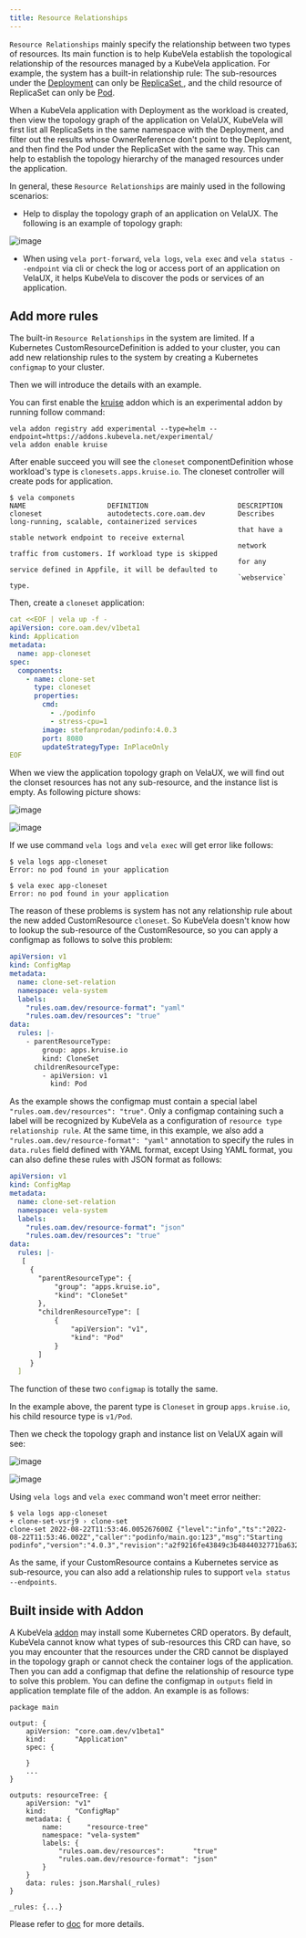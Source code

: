 ```yaml
---
title: Resource Relationships
---
```


`Resource Relationships` mainly specify the relationship between two types of resources. Its main function is to help KubeVela establish the topological relationship of the resources managed by a KubeVela application. For example, the system has a built-in relationship rule: The sub-resources under the [Deployment](https://kubernetes.io/docs/concepts/workloads/controllers/deployment/)  can only be [ReplicaSet ](https://kubernetes.io/docs/concepts/workloads/controllers/replicaset/), and the child resource of ReplicaSet can only be [Pod](https://kubernetes.io/docs/concepts/workloads/pods/ ).

When a KubeVela application with Deployment as the workload is created, then view the topology graph of the application on VelaUX, KubeVela will first list all ReplicaSets in the same namespace with the Deployment, and filter out the results whose OwnerReference don't point to the Deployment, and then find the Pod under the ReplicaSet with the same way. This can help to establish the topology hierarchy of the managed resources under the application.

In general, these `Resource Relationships` are mainly used in the following scenarios:

- Help to display the topology graph of an application on VelaUX. The following is an example of topology graph:

![image](../resources/tree.png)

- When using `vela port-forward`, `vela logs`, `vela exec` and `vela status --endpoint` via cli or check the log or access port of an application on VelaUX, it helps KubeVela to discover the pods or services of an application.

## Add more rules

The built-in `Resource Relationships` in the system are limited. If a Kubernetes CustomResourceDefinition is added to your cluster, you can add new relationship rules to the system by creating a Kubernetes `configmap` to your cluster. 

Then we will introduce the details with an example.

You can first enable the [kruise](https://github.com/kubevela/catalog/tree/master/experimental/addons/kruise) addon which is an experimental addon by running follow command:

```shell
vela addon registry add experimental --type=helm --endpoint=https://addons.kubevela.net/experimental/
vela addon enable kruise
```

After enable succeed you will see the `cloneset` componentDefinition whose  workload's type  is `clonesets.apps.kruise.io`. The cloneset controller will create pods for application.

```shell
$ vela componets
NAME                    DEFINITION                      DESCRIPTION                                                 
cloneset                autodetects.core.oam.dev        Describes long-running, scalable, containerized services    
                                                        that have a stable network endpoint to receive external     
                                                        network traffic from customers. If workload type is skipped 
                                                        for any service defined in Appfile, it will be defaulted to 
                                                        `webservice` type.
```

Then, create a `cloneset` application:

```yaml
cat <<EOF | vela up -f -
apiVersion: core.oam.dev/v1beta1
kind: Application
metadata:
  name: app-cloneset
spec:
  components:
    - name: clone-set
      type: cloneset
      properties:
        cmd:
          - ./podinfo
          - stress-cpu=1
        image: stefanprodan/podinfo:4.0.3
        port: 8080
        updateStrategyType: InPlaceOnly
EOF
```

When we view the application topology graph on VelaUX, we will find out the clonset resources has not any sub-resource, and the instance list is empty. As following picture shows:


![image](../resources/cloneset-before.jpg)

![image](../resources/cloneset-before-pod.jpg)

If we use command `vela logs` and `vela exec` will get error like follows:

```shell
$ vela logs app-cloneset
Error: no pod found in your application
```

```shell
$ vela exec app-cloneset
Error: no pod found in your application
```

The reason of these problems is system has not any relationship rule about the new added CustomResource `cloneset`. So KubeVela doesn't know how to lookup the sub-resource of the CustomResource, so you can apply a configmap as follows to solve this problem:

```yaml
apiVersion: v1
kind: ConfigMap
metadata:
  name: clone-set-relation
  namespace: vela-system
  labels:
    "rules.oam.dev/resource-format": "yaml"
    "rules.oam.dev/resources": "true"
data:
  rules: |-
    - parentResourceType:
        group: apps.kruise.io
        kind: CloneSet
      childrenResourceType:
        - apiVersion: v1
          kind: Pod
```

As the example shows the configmap must contain a special label `"rules.oam.dev/resources": "true"`. Only a configmap containing such a label will be recognized by KubeVela as a configuration of `resource type relationship rule`. At the same time, in this example, we also add a `"rules.oam.dev/resource-format": "yaml"` annotation to specify the rules in `data.rules` field defined with YAML format, except Using YAML format, you can also define these rules with JSON format as follows:

```yaml
apiVersion: v1
kind: ConfigMap
metadata:
  name: clone-set-relation
  namespace: vela-system
  labels:
    "rules.oam.dev/resource-format": "json"
    "rules.oam.dev/resources": "true"
data:
  rules: |-
   [
     {
       "parentResourceType": {
           "group": "apps.kruise.io",
           "kind": "CloneSet"
       },
       "childrenResourceType": [
           {
               "apiVersion": "v1",
               "kind": "Pod"
           }
       ]
     }
  ]
```

The function of these two `configmap` is totally the same.

In the example above, the parent type is `Cloneset` in group `apps.kruise.io`, his child resource type is `v1/Pod`.

Then we check the topology graph and instance list on VelaUX again will see:

![image](../resources/cloneset-after.jpg)

![image](../resources/cloneset-after-pod.jpg)

Using `vela logs` and `vela exec` command won't meet error neither:

```shell
$ vela logs app-cloneset
+ clone-set-vsrj9 › clone-set
clone-set 2022-08-22T11:53:46.005267600Z {"level":"info","ts":"2022-08-22T11:53:46.002Z","caller":"podinfo/main.go:123","msg":"Starting podinfo","version":"4.0.3","revision":"a2f9216fe43849c3b4844032771ba632307d8738","port":"9898"}
```

As the same, if your CustomResource contains a Kubernetes service as sub-resource, you can also add a relationship rules to support `vela status --endpoints`.

## Built inside with Addon

A KubeVela [addon](../platform-engineers/addon/intro.md) may install some Kubernetes CRD operators. By default, KubeVela cannot know what types of sub-resources this CRD can have, so you may encounter that the resources under the CRD cannot be displayed in the topology graph or cannot check the container logs of the application. Then you can add a configmap that define the relationship of resource type to solve this problem. You can define the configmap in `outputs` field in application template file of the addon. An example is as follows:

```cue
package main

output: {
	apiVersion: "core.oam.dev/v1beta1"
	kind:       "Application"
	spec: {
		
	}
	... 
}

outputs: resourceTree: {
	apiVersion: "v1"
	kind:       "ConfigMap"
	metadata: {
		name:      "resource-tree"
		namespace: "vela-system"
		labels: {
			"rules.oam.dev/resources":       "true"
			"rules.oam.dev/resource-format": "json"
		}
	}
	data: rules: json.Marshal(_rules)
}

_rules: {...}
```

Please refer to [doc](../platform-engineers/addon/addon-cue.md#auxiliary-resources) for more details.